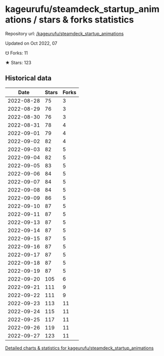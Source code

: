 # kageurufu/steamdeck_startup_animations / stars & forks statistics

Repository url: [/kageurufu/steamdeck_startup_animations](https://github.com/kageurufu/steamdeck_startup_animations)

Updated on Oct 2022, 07

☋ Forks: 11

★ Stars: 123

## Historical data
| Date | Stars | Forks |
|------|-------|-------|
| 2022-08-28 | 75 | 3 | 
| 2022-08-29 | 76 | 3 | 
| 2022-08-30 | 76 | 3 | 
| 2022-08-31 | 78 | 4 | 
| 2022-09-01 | 79 | 4 | 
| 2022-09-02 | 82 | 4 | 
| 2022-09-03 | 82 | 5 | 
| 2022-09-04 | 82 | 5 | 
| 2022-09-05 | 83 | 5 | 
| 2022-09-06 | 84 | 5 | 
| 2022-09-07 | 84 | 5 | 
| 2022-09-08 | 84 | 5 | 
| 2022-09-09 | 86 | 5 | 
| 2022-09-10 | 87 | 5 | 
| 2022-09-11 | 87 | 5 | 
| 2022-09-13 | 87 | 5 | 
| 2022-09-14 | 87 | 5 | 
| 2022-09-15 | 87 | 5 | 
| 2022-09-16 | 87 | 5 | 
| 2022-09-17 | 87 | 5 | 
| 2022-09-18 | 87 | 5 | 
| 2022-09-19 | 87 | 5 | 
| 2022-09-20 | 105 | 6 | 
| 2022-09-21 | 111 | 9 | 
| 2022-09-22 | 111 | 9 | 
| 2022-09-23 | 113 | 11 | 
| 2022-09-24 | 115 | 11 | 
| 2022-09-25 | 117 | 11 | 
| 2022-09-26 | 119 | 11 | 
| 2022-09-27 | 123 | 11 | 


[Detailed charts & statistics for kageurufu/steamdeck_startup_animations](https://reviewgithub.com/rep/kageurufu/steamdeck_startup_animations)
